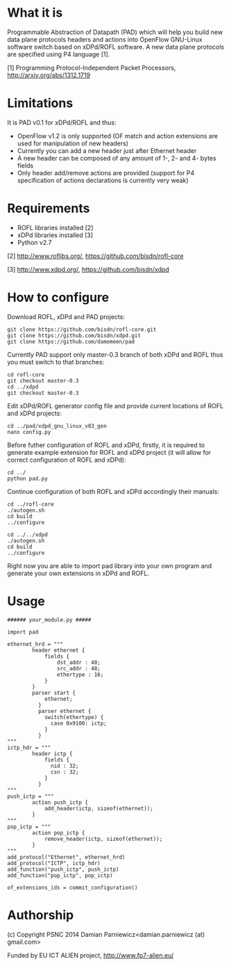 What it is
=======

Programmable Abstraction of Datapath (PAD) which will help you build new data plane protocols headers and actions into OpenFlow GNU-Linux software switch based on xDPd/ROFL software. A new data plane protocols are specified using P4 language [1].

[1] Programming Protocol-Independent Packet Processors, http://arxiv.org/abs/1312.1719

Limitations
========

It is PAD v0.1 for xDPd/ROFL and thus:

 - OpenFlow v1.2 is only supported (OF match and action extensions are used for manipulation of new headers)
 - Currently you can add a new header just after Ethernet header
 - A new header can be composed of any amount of 1-, 2- and 4- bytes fields
 - Only header add/remove actions are provided (support for P4 specification of actions declarations is currently very weak)

Requirements
==========

- ROFL libraries installed [2]
- xDPd libraries installed [3]
- Python v2.7

[2] http://www.roflibs.org/, https://github.com/bisdn/rofl-core

[3] http://www.xdpd.org/, https://github.com/bisdn/xdpd

How to configure 
=============

Download ROFL, xDPd and PAD projects:

    git clone https://github.com/bisdn/rofl-core.git
    git clone https://github.com/bisdn/xdpd.git
    git clone https://github.com/damomeen/pad
    
Currently PAD support only master-0.3 branch of both xDPd and ROFL thus you must switch to that branches:
   
    cd rofl-core
    git checkout master-0.3
    cd ../xdpd
    git checkout master-0.3

Edit xDPd/ROFL generator config file and provide current locations of ROFL and xDPd projects:

    cd ../pad/xdpd_gnu_linux_v03_gen
    nano config.py 

Before futher configuration of ROFL and xDPd, firstly, it is required to generate example extension for ROFL and xDPd project (it will allow for correct configuration of ROFL and xDPd): 

    cd ../
    python pad.py

Continue configuration of both ROFL and xDPd accordingly their manuals:

    cd ../rofl-core
    ./autogen.sh
    cd build
    ../configure
    
    cd ../../xdpd
    ./autogen.sh
    cd build
    ../configure

Right now you are able to import pad library into your own program and generate your own extensions in xDPd and ROFL.

Usage
====

    ###### your_module.py #####
    
    import pad
    
    ethernet_hrd = """
            header ethernet {
                fields {
                    dst_addr : 48;
                    src_addr : 48;
                    ethertype : 16;
                }
            }
            parser start {
                ethernet;
              }
              parser ethernet {
                switch(ethertype) { 
                  case 0x9100: ictp;
                }
              }
    """
    ictp_hdr = """
            header ictp {   
                fields {
                  nid : 32; 
                  csn : 32;   
                }
              }
    """
    push_ictp = """
            action push_ictp {
                add_header(ictp, sizeof(ethernet));
            }
    """
    pop_ictp = """
            action pop_ictp {
                remove_header(ictp, sizeof(ethernet));
            }
    """
    add_protocol("Ethernet", ethernet_hrd)
    add_protocol("ICTP", ictp_hdr)
    add_function("push_ictp", push_ictp)
    add_function("pop_ictp", pop_ictp)   
    
    of_extensions_ids = commit_configuration()


Authorship
========
(c) Copyright PSNC 2014
Damian Parniewicz<damian.parniewicz (at) gmail.com>

Funded by EU ICT ALIEN project, http://www.fp7-alien.eu/
